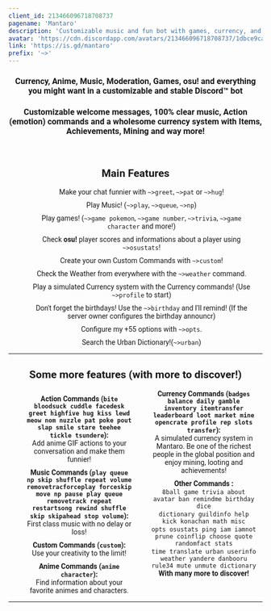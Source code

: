```yaml
---
client_id: 213466096718708737
pagename: 'Mantaro'
description: 'Customizable music and fun bot with games, currency, and a lot to offer!'
avatar: 'https://cdn.discordapp.com/avatars/213466096718708737/1dbce9ca83454e761bdb6a482354f8c0.jpg'
link: 'https://is.gd/mantaro'
prefix: '~>'
---
```

  <link href='https://fonts.googleapis.com/css?family=Roboto' rel='stylesheet' type='text/css'>
<style>
    body {
      font-family: 'Roboto', sans-serif;
    }
		.doublelist {
			list-style-type: none;
			list-style-position: inside;
			columns: 2;
			-webkit-columns: 2;
			-moz-columns: 2;
		}

		code {
			background-color: #
f9f9f9 !important;
			color: #222 !important;
			border-radius: 5px;
		}
		
		a:link, a:visited, a:hover {
		
		}
</style>
	<center>
	<h3>Currency, Anime, Music, Moderation, Games, osu! and everything you might want in a customizable and stable Discord™️ bot</h3>
		<h3>Customizable welcome messages, 100% clear music, Action (emotion) commands and a wholesome currency system with Items, Achievements, Mining and way more!</h3>
	<br>
	<h2>Main Features</h2>
	<div>
		<ul style="list-style-type: none;">
			<li style = "margin: 10px;">Make your chat funnier with <code>~>greet</code>, <code>~>pat</code> or <code>~>hug</code>!</li>
			<li style = "margin: 10px;">Play Music! (<code>~>play</code>, <code>~>queue</code>, <code>~>np</code>)</li>
<li style = "margin: 10px;">Play games!
 (<code>~>game pokemon</code>, <code>~>game number</code>, <code>~>trivia</code>, <code>~>game character</code> and more!)</li>
			<li style = "margin: 10px;">Check <b>osu!</b> player scores and informations about a player using <code>~>osustats</code>!</li>
			<li style = "margin: 10px;">Create your own Custom Commands with <code>~>custom</code>!</li>
			<li style = "margin: 10px;">Check the Weather from everywhere with the <code>~>weather</code> command.</li>
			<li style = "margin: 10px;">Play a simulated Currency system with the Currency commands! (Use <code>~>profile</code> to start)</li>
			<li style = "margin: 10px;">Don't forget the birthdays! Use the <code>~>birthday</code> and I'll remind! (If the server owner configures the birthday announcr)</li>
			<li style = "margin: 10px;">Configure my +55 options with <code>~>opts</code>.</li>
			<li style = "margin: 10px;">Search the Urban Dictionary!(<code>~>urban</code>)</li>
		</ul>
	</div>
	<hr>
	<h2>Some more features (with more to discover!)</h2>
	<div>
		<ul class="doublelist" style="list-style-type: none;">
			<li style = "margin: 10px;"><b>Action Commands (<code>bite bloodsuck cuddle facedesk greet highfive hug kiss lewd meow nom nuzzle pat poke pout slap smile stare teehee tickle tsundere</code>):</b><br>Add anime GIF actions to your conversation and make them funnier!</li>
			<li style = "margin: 10px;"><b>Music Commands (<code>play queue np skip shuffle repeat volume removetracforceplay forceskip move np pause play queue removetrack repeat restartsong rewind shuffle skip skipahead stop volume</code>):</b><br>First class music with no delay or loss!</li>
			<li style = "margin: 10px;"><b>Custom Commands (<code>custom</code>):</b><br>Use your creativity to the limit!</li>
			<li style = "margin: 10px;"><b>Anime Commands (<code>anime character</code>):</b><br>Find information about your favorite animes and characters.</li>
			<li style = "margin: 10px;"><b>Currency Commands (<code>badges balance daily gamble inventory itemtransfer leaderboard loot market mine opencrate profile rep slots transfer</code>):</b><br>A simulated currency system in Mantaro. Be one of the richest people in the global position and enjoy mining, looting and achievements!</li>
			<li style = "margin: 10px;"><b>Other Commands :</b><br><code>8ball game trivia about avatar ban remindme birthday dice</code><br><code>dictionary guildinfo help kick konachan math misc</code><br><code>opts osustats ping iam iamnot prune coinflip choose quote randomfact stats</code><br><code>time translate urban userinfo weather yandere danbooru rule34 mute unmute dictionary</code><br><b>With many more to discover!</b></li>
		</ul>
	</div>
	<hr>
<!--
This data was imported from ls.terminal.ink
-->
